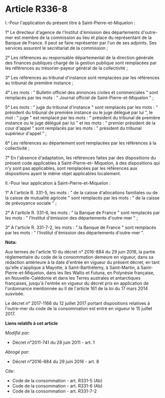 # Article R336-8

I.-Pour l'application du présent titre à Saint-Pierre-et-Miquelon : 

1° Le directeur d'agence de l'Institut d'émission des départements d'outre-mer est membre de la commission au lieu et place
du représentant de la Banque de France. Il peut se faire représenter par l'un de ses adjoints. Ses services assurent le
secrétariat de la commission ; 

2° Les références au responsable départemental de la direction générale des finances publiques chargé de la gestion publique
sont remplacées par les références au trésorier-payeur général de la collectivité ; 

3° Les références au tribunal d'instance sont remplacées par les références au tribunal de première instance ; 

4° Les mots : " Bulletin officiel des annonces civiles et commerciales " sont remplacés par les mots : " Journal officiel de
Saint-Pierre-et-Miquelon " ; 

5° Les mots : " juge du tribunal d'instance " sont remplacés par les mots : " président du tribunal de première instance ou
le juge délégué par lui ", le mot : " juge " est remplacé par les mots : " président du tribunal de première instance ou le
juge délégué par lui " et les mots : " premier président de la cour d'appel " sont remplacés par les mots : " président du
tribunal supérieur d'appel " ; 

6° Les références au département sont remplacées par les références à la collectivité ; 

7° En l'absence d'adaptation, les références faites par des dispositions du présent code applicables à Saint-Pierre-et-
Miquelon, à des dispositions qui n'y sont pas applicables, sont remplacées par les références aux dispositions ayant le même
objet applicables localement. 

II.-Pour leur application à Saint-Pierre-et-Miquelon : 

1° A l'article R. 331-5, les mots : " de la caisse d'allocations familiales ou de la caisse de mutualité agricole " sont
remplacés par les mots : " de la caisse de prévoyance sociale " ; 

2° A l'article R. 331-6, les mots : " la Banque de France " sont remplacés par les mots : " l'Institut d'émission des
départements d'outre-mer " ; 

3° A l'article R. 331-7-2, les mots : " la Banque de France " sont remplacés par les mots : " l'Institut d'émission des
départements d'outre-mer ".

**Nota:**

Aux termes de l'article 10 du décret n° 2016-884 du 29 juin 2016, la partie réglementaire du code de la consommation demeure
en vigueur, dans sa rédaction antérieure à la        date d'entrée en vigueur du présent  décret, en tant qu'elle s'applique
à Mayotte, à Saint-Barthélemy, à Saint-Martin, à Saint-Pierre-et-Miquelon, dans les îles Wallis et Futuna, en Polynésie
française, en Nouvelle-Calédonie et dans les Terres australes et antarctiques françaises, jusqu'à l'entrée en vigueur du
décret pris en application de l'ordonnance mentionnée au II de l'article 161 de la loi du 17 mars 2014 susvisée. 

Le décret n° 2017-1166 du 12 juillet 2017 portant dispositions relatives à l'outre-mer du code de la consommation est entré
en vigueur le 15 juillet 2017.

**Liens relatifs à cet article**

_Modifié par_:

  - Décret n°2011-741 du 28 juin 2011 - art. 1

_Abrogé par_:

  - Décret n°2016-884 du 29 juin 2016 - art. 8

_Cite_:

  - Code de la consommation - art. R331-5 (Ab)
  - Code de la consommation - art. R331-6 (Ab)
  - Code de la consommation - art. R331-7-2
